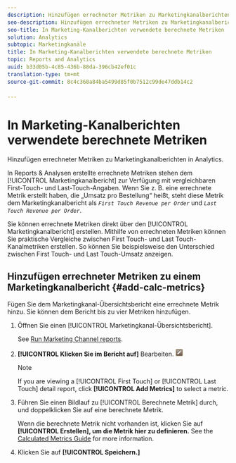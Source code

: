 ```yaml
---
description: Hinzufügen errechneter Metriken zu Marketingkanalberichten in Analytics.
seo-description: Hinzufügen errechneter Metriken zu Marketingkanalberichten in Analytics.
seo-title: In Marketing-Kanalberichten verwendete berechnete Metriken
solution: Analytics
subtopic: Marketingkanäle
title: In Marketing-Kanalberichten verwendete berechnete Metriken
topic: Reports and Analytics
uuid: b33d05b-4c85-436b-88da-396cb42ef01c
translation-type: tm+mt
source-git-commit: 8c4c368a84ba5499d85f0b7512c99de47ddb14c2

---
```



# In Marketing-Kanalberichten verwendete berechnete Metriken

Hinzufügen errechneter Metriken zu Marketingkanalberichten in Analytics.

In Reports &amp; Analysen erstellte errechnete Metriken stehen dem [!UICONTROL Marketingkanalbericht] zur Verfügung mit vergleichbaren First-Touch- und Last-Touch-Angaben. Wenn Sie z. B. eine errechnete Metrik erstellt haben, die „Umsatz pro Bestellung“ heißt, steht diese Metrik dem Marketingkanalbericht als *`First Touch Revenue per Order`* und *`Last Touch Revenue per Order`*.

Sie können errechnete Metriken direkt über den [!UICONTROL Marketingkanalbericht] erstellen. Mithilfe von errechneten Metriken können Sie praktische Vergleiche zwischen First Touch- und Last Touch-Kanalmetriken erstellen. So können Sie beispielsweise den Unterschied zwischen First Touch- und Last Touch-Umsatz anzeigen.

## Hinzufügen errechneter Metriken zu einem Marketingkanalbericht {#add-calc-metrics}

Fügen Sie dem Marketingkanal-Übersichtsbericht eine errechnete Metrik hinzu. Sie können dem Bericht bis zu vier Metriken hinzufügen.

1. Öffnen Sie einen [!UICONTROL Marketingkanal-Übersichtsbericht].

   See [Run Marketing Channel reports](/help/components/c-marketing-channels/t-reports-sc.md).

1. **[!UICONTROL Klicken Sie im Bericht auf]** Bearbeiten. ![](assets/metric_edit_icon.png)

   >[!NOTE]
   >
   >If you are viewing a [!UICONTROL First Touch] or [!UICONTROL Last Touch] detail report, click **[!UICONTROL Add Metrics]** to select a metric.

1. Führen Sie einen Bildlauf zu [!UICONTROL Berechnete Metrik] durch, und doppelklicken Sie auf eine berechnete Metrik.

   Wenn die berechnete Metrik nicht vorhanden ist, klicken Sie auf **[!UICONTROL Erstellen], um die Metrik hier zu definieren.** See the [Calculated Metrics Guide](https://marketing.adobe.com/resources/help/en_US/analytics/calcmetrics/) for more information.
1. Klicken Sie auf **[!UICONTROL Speichern.]**
